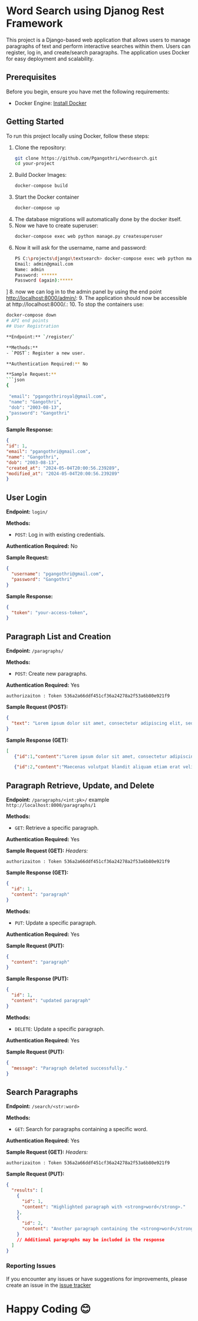 # Word Search using Djanog Rest Framework

This project is a Django-based web application that allows users to manage paragraphs of text and perform interactive searches within them. Users can register, log in, and create/search paragraphs. The application uses Docker for easy deployment and scalability.


## Prerequisites

Before you begin, ensure you have met the following requirements:
- Docker Engine: [Install Docker](https://docs.docker.com/get-docker/)

## Getting Started

To run this project locally using Docker, follow these steps:

1. Clone the repository:
   ```bash
   git clone https://github.com/Pgangothri/wordsearch.git
   cd your-project
2. Build Docker Images:
   ```bash
   docker-compose build
3. Start the Docker container
   ```bash
   docker-compose up
5. The database migrations will automatically done by the docker itself.
6. Now we have to create superuser:
   ```bash
   docker-compose exec web python manage.py createsuperuser
7. Now it will ask for the username, name and password:
   ```bash
   PS C:\projects\django\textsearch> docker-compose exec web python manage.py createsuperuser
   Email: admin@gmail.com
   Name: admin
   Password: ******
   Password (again):*****
]
8. now we can log in to the admin panel by using the end point  [http://localhost:8000/admin/](url):
9. The application should now be accessible at http://localhost:8000/.:
10. To stop the containers use:
   ```bash
   docker-compose down
# API end points
## User Registration

**Endpoint:** `/register/`

**Methods:** 
- `POST`: Register a new user.

**Authentication Required:** No

**Sample Request:**
  ```json
  {
    
    "email": "pgangothriroyal@gmail.com",
    "name": "Gangothri",
    "dob": "2003-08-13",
    "password": "Gangothri"
  }
 ```
**Sample Response:** 
   ```json
  {
  "id": 1,
  "email": "pgangothri@gmail.com",
  "name": "Gangothri",
  "dob": "2003-08-13",
  "created_at": "2024-05-04T20:00:56.239289",
  "modified_at": "2024-05-04T20:00:56.239289"
}
   ```

## User Login

**Endpoint:** `login/`

**Methods:** 
- `POST`: Log in with existing credentials.

**Authentication Required:** No

**Sample Request:**
```json
{
  "username": "pgangothri@gmail.com",
  "password": "Gangothri"
}
```
**Sample Response:**
```json
{
  "token": "your-access-token",
}
```

## Paragraph List and Creation

**Endpoint:** `/paragraphs/`

**Methods:** 
- `POST`: Create new paragraphs.

**Authentication Required:** Yes
```headers
authorizaiton : Token 536a2a66ddf451cf36a24278a2f53a6b80e921f9
```

**Sample Request (POST):**
```json
{
  "text": "Lorem ipsum dolor sit amet, consectetur adipiscing elit, sed do eiusmod tempor incididunt ut labore et dolore magna aliqua. Magna ac placerat vestibulum lectus. Elit duis tristique sollicitudin nibh sit amet commodo. Senectus et netus et malesuada fames. Fermentum iaculis eu non diam phasellus vestibulum lorem sed. Dictumst quisque sagittis purus sit amet volutpat consequat mauris. Aliquam ut porttitor leo a diam sollicitudin tempor. Consectetur a erat nam atlectus urna duis convallis. Sed viverra ipsum nunc aliquet bibendum enim facilisis gravida neque.\n\nMaecenas volutpat blandit aliquam etiam erat velit scelerisque. Lectus sit amet est placerat in egestas erat imperdiet. Ante in nibh mauris cursus mattis. Tellus rutrum tellus pellentesque eu tincidunt. Euismod quis viverra nibh cras pulvinar mattis. Proin nibh nisl condimentum id venenatis a. Quam elementum pulvinar etiam non quam. Arcu dictum varius duis at consectetur lorem donec. Aliquet porttitor lacus luctus accumsan tortor. Duis ut diam quam nulla porttitor massa id."
}
```
**Sample Response (GET):**
```json
[
   {"id":1,"content":"Lorem ipsum dolor sit amet, consectetur adipiscing elit, sed do eiusmod tempor incididunt ut labore et dolore magna aliqua. Magna ac placerat vestibulum lectus. Elit duis tristique sollicitudin nibh sit amet commodo. Senectus et netus et malesuada fames. Fermentum iaculis eu non diam phasellus vestibulum lorem sed. Dictumst quisque sagittis purus sit amet volutpat consequat mauris. Aliquam ut porttitor leo a diam sollicitudin tempor. Consectetur a erat nam atlectus urna duis convallis. Sed viverra ipsum nunc aliquet bibendum enim facilisis gravida neque."},

   {"id":2,"content":"Maecenas volutpat blandit aliquam etiam erat velit scelerisque. Lectus sit amet est placerat in egestas erat imperdiet. Ante in nibh mauris cursus mattis. Tellus rutrum tellus pellentesque eu tincidunt. Euismod quis viverra nibh cras pulvinar mattis. Proin nibh nisl condimentum id venenatis a. Quam elementum pulvinar etiam non quam. Arcu dictum varius duis at consectetur lorem donec. Aliquet porttitor lacus luctus accumsan tortor. Duis ut diam quam nulla porttitor massa id."}]
```

## Paragraph Retrieve, Update, and Delete

**Endpoint:** `/paragraphs/<int:pk>/`
example `http://localhost:8000/paragraphs/1`

**Methods:** 
- `GET`: Retrieve a specific paragraph.

**Authentication Required:** Yes

**Sample Request (GET):**
*Headers:* 

```headers
authorizaiton : Token 536a2a66ddf451cf36a24278a2f53a6b80e921f9
```

**Sample Response (GET):**
```json
{
  "id": 1,
  "content": "paragraph"
}
```
**Methods:** 
- `PUT`: Update a specific paragraph.

**Authentication Required:** Yes

**Sample Request (PUT):**
```json
{
  "content": "paragraph"
}
```
**Sample Response (PUT):**
```json
{
  "id": 1,
  "content": "updated paragraph"
}
```
**Methods:** 
- `DELETE`: Update a specific paragraph.

**Authentication Required:** Yes

**Sample Request (PUT):**
```json
{
  "message": "Paragraph deleted successfully."
}
```

## Search Paragraphs

**Endpoint:** `/search/<str:word>`

**Methods:** 
- `GET`: Search for paragraphs containing a specific word.

**Authentication Required:** Yes

**Sample Request (GET):**
*Headers:* 
```headers
authorizaiton : Token 536a2a66ddf451cf36a24278a2f53a6b80e921f9
```
**Sample Request (PUT):**
```json
{
  "results": [
    {
      "id": 1,
      "content": "Highlighted paragraph with <strong>word</strong>."
    },
    {
      "id": 2,
      "content": "Another paragraph containing the <strong>word</strong>."
    }
    // Additional paragraphs may be included in the response
  ]
}
```



### Reporting Issues

If you encounter any issues or have suggestions for improvements, please create an issue in the [issue tracker](https://github.com/Pgangothri/wodsearch/issues.git)
# Happy Coding 😊















   
